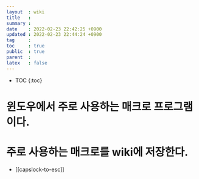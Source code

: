 ```yaml
---
layout  : wiki
title   : 
summary : 
date    : 2022-02-23 22:42:25 +0900
updated : 2022-02-23 22:44:24 +0900
tag     : 
toc     : true
public  : true
parent  : 
latex   : false
---
```

* TOC
{:toc}

# 윈도우에서 주로 사용하는 매크로 프로그램이다.

# 주로 사용하는 매크로를 wiki에 저장한다.

* [[capslock-to-esc]]
